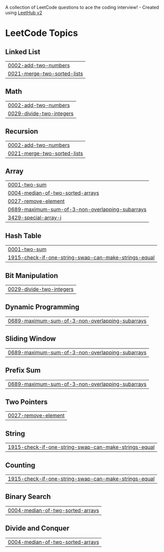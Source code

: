 A collection of LeetCode questions to ace the coding interview! - Created using [LeetHub v2](https://github.com/arunbhardwaj/LeetHub-2.0)
<!---LeetCode Topics Start-->
# LeetCode Topics
## Linked List
|  |
| ------- |
| [0002-add-two-numbers](https://github.com/OMSHIVSHARAN/LeetCode-Solutions/tree/master/0002-add-two-numbers) |
| [0021-merge-two-sorted-lists](https://github.com/OMSHIVSHARAN/LeetCode-Solutions/tree/master/0021-merge-two-sorted-lists) |
## Math
|  |
| ------- |
| [0002-add-two-numbers](https://github.com/OMSHIVSHARAN/LeetCode-Solutions/tree/master/0002-add-two-numbers) |
| [0029-divide-two-integers](https://github.com/OMSHIVSHARAN/LeetCode-Solutions/tree/master/0029-divide-two-integers) |
## Recursion
|  |
| ------- |
| [0002-add-two-numbers](https://github.com/OMSHIVSHARAN/LeetCode-Solutions/tree/master/0002-add-two-numbers) |
| [0021-merge-two-sorted-lists](https://github.com/OMSHIVSHARAN/LeetCode-Solutions/tree/master/0021-merge-two-sorted-lists) |
## Array
|  |
| ------- |
| [0001-two-sum](https://github.com/OMSHIVSHARAN/LeetCode-Solutions/tree/master/0001-two-sum) |
| [0004-median-of-two-sorted-arrays](https://github.com/OMSHIVSHARAN/LeetCode-Solutions/tree/master/0004-median-of-two-sorted-arrays) |
| [0027-remove-element](https://github.com/OMSHIVSHARAN/LeetCode-Solutions/tree/master/0027-remove-element) |
| [0689-maximum-sum-of-3-non-overlapping-subarrays](https://github.com/OMSHIVSHARAN/LeetCode-Solutions/tree/master/0689-maximum-sum-of-3-non-overlapping-subarrays) |
| [3429-special-array-i](https://github.com/OMSHIVSHARAN/LeetCode-Solutions/tree/master/3429-special-array-i) |
## Hash Table
|  |
| ------- |
| [0001-two-sum](https://github.com/OMSHIVSHARAN/LeetCode-Solutions/tree/master/0001-two-sum) |
| [1915-check-if-one-string-swap-can-make-strings-equal](https://github.com/OMSHIVSHARAN/LeetCode-Solutions/tree/master/1915-check-if-one-string-swap-can-make-strings-equal) |
## Bit Manipulation
|  |
| ------- |
| [0029-divide-two-integers](https://github.com/OMSHIVSHARAN/LeetCode-Solutions/tree/master/0029-divide-two-integers) |
## Dynamic Programming
|  |
| ------- |
| [0689-maximum-sum-of-3-non-overlapping-subarrays](https://github.com/OMSHIVSHARAN/LeetCode-Solutions/tree/master/0689-maximum-sum-of-3-non-overlapping-subarrays) |
## Sliding Window
|  |
| ------- |
| [0689-maximum-sum-of-3-non-overlapping-subarrays](https://github.com/OMSHIVSHARAN/LeetCode-Solutions/tree/master/0689-maximum-sum-of-3-non-overlapping-subarrays) |
## Prefix Sum
|  |
| ------- |
| [0689-maximum-sum-of-3-non-overlapping-subarrays](https://github.com/OMSHIVSHARAN/LeetCode-Solutions/tree/master/0689-maximum-sum-of-3-non-overlapping-subarrays) |
## Two Pointers
|  |
| ------- |
| [0027-remove-element](https://github.com/OMSHIVSHARAN/LeetCode-Solutions/tree/master/0027-remove-element) |
## String
|  |
| ------- |
| [1915-check-if-one-string-swap-can-make-strings-equal](https://github.com/OMSHIVSHARAN/LeetCode-Solutions/tree/master/1915-check-if-one-string-swap-can-make-strings-equal) |
## Counting
|  |
| ------- |
| [1915-check-if-one-string-swap-can-make-strings-equal](https://github.com/OMSHIVSHARAN/LeetCode-Solutions/tree/master/1915-check-if-one-string-swap-can-make-strings-equal) |
## Binary Search
|  |
| ------- |
| [0004-median-of-two-sorted-arrays](https://github.com/OMSHIVSHARAN/LeetCode-Solutions/tree/master/0004-median-of-two-sorted-arrays) |
## Divide and Conquer
|  |
| ------- |
| [0004-median-of-two-sorted-arrays](https://github.com/OMSHIVSHARAN/LeetCode-Solutions/tree/master/0004-median-of-two-sorted-arrays) |
<!---LeetCode Topics End-->